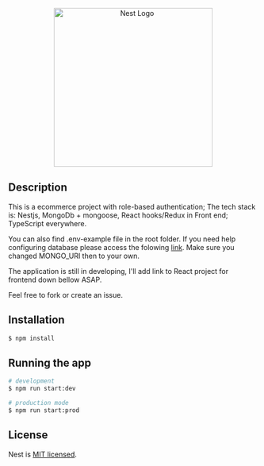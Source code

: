 <p align="center">
  <a href="http://nestjs.com/" target="blank"><img src="https://nestjs.com/img/logo_text.svg" width="320" alt="Nest Logo" /></a>
</p>

[travis-image]: https://api.travis-ci.org/nestjs/nest.svg?branch=master
[travis-url]: https://travis-ci.org/nestjs/nest
[linux-image]: https://img.shields.io/travis/nestjs/nest/master.svg?label=linux
[linux-url]: https://travis-ci.org/nestjs/nest

## Description

This is a ecommerce project with role-based authentication;
The tech stack is: Nestjs, MongoDb + mongoose, React hooks/Redux in Front end;
TypeScript everywhere.

You can also find .env-example file in the root folder. 
If you need help configuring database please access the folowing [link](https://www.youtube.com/watch?v=KKyag6t98g8). Make sure you changed MONGO_URI then to your own.

The application is still in developing, I'll add link to React project for frontend down bellow ASAP.

Feel free to fork or create an issue.


## Installation

```bash
$ npm install
```

## Running the app

```bash
# development
$ npm run start:dev

# production mode
$ npm run start:prod
```


## License

  Nest is [MIT licensed](LICENSE).
